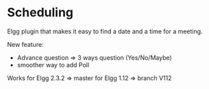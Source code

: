 Scheduling
==========

Elgg plugin that makes it easy to find a date and a time for a meeting.

New feature:

* Advance question => 3 ways question (Yes/No/Maybe)
* smoother way to add Poll

Works for Elgg 2.3.2 => master
for Elgg 1.12 => branch V112